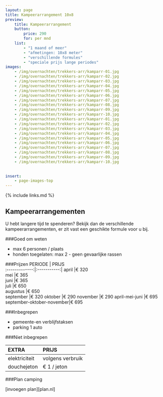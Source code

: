 ```yaml
---
layout: page
title: Kampeerarrangement 10x8
preview: 
    title: Kampeerarrangement
    button:
        price: 290
        for: per mnd
    list:
        - "1 maand of meer"
        - "afmetingen: 10x8 meter"
        - "verschillende formules"
        - "speciale prijs lange periodes"
images:
    - /img/overnachten/trekkers-arr/kamparr-01.jpg
    - /img/overnachten/trekkers-arr/kamparr-02.jpg
    - /img/overnachten/trekkers-arr/kamparr-03.jpg
    - /img/overnachten/trekkers-arr/kamparr-04.jpg
    - /img/overnachten/trekkers-arr/kamparr-05.jpg
    - /img/overnachten/trekkers-arr/kamparr-06.jpg
    - /img/overnachten/trekkers-arr/kamparr-07.jpg
    - /img/overnachten/trekkers-arr/kamparr-08.jpg
    - /img/overnachten/trekkers-arr/kamparr-09.jpg
    - /img/overnachten/trekkers-arr/kamparr-10.jpg
    - /img/overnachten/trekkers-arr/kamparr-01.jpg
    - /img/overnachten/trekkers-arr/kamparr-02.jpg
    - /img/overnachten/trekkers-arr/kamparr-03.jpg
    - /img/overnachten/trekkers-arr/kamparr-04.jpg
    - /img/overnachten/trekkers-arr/kamparr-05.jpg
    - /img/overnachten/trekkers-arr/kamparr-06.jpg
    - /img/overnachten/trekkers-arr/kamparr-07.jpg
    - /img/overnachten/trekkers-arr/kamparr-08.jpg
    - /img/overnachten/trekkers-arr/kamparr-09.jpg
    - /img/overnachten/trekkers-arr/kamparr-10.jpg
    
    
insert:
    - page-images-top
---
```


{% include links.md %}

## Kampeerarrangementen
U hebt langere tijd te spenderen? Bekijk dan de verschillende kampeerarrangementen, er zit vast een geschikte formule voor u bij.

###Goed om weten
- max 6 personen / plaats
- honden toegelaten: max 2 - geen gevaarlijke rassen

###Prijzen
PERIODE        | PRIJS       
:-------------:|:-----------:|
april          |€ 320               
mei            |€ 365                   
juni           |€ 365       
juli           |€ 650            
augustus       |€ 650   
september      |€ 320
oktober        |€ 290
november       |€ 290
april-mei-juni |€ 695
september-oktober-november|€ 695

###Inbegrepen
- gemeente-en verblijfstaksen
- parking 1 auto

###Niet inbegrepen

EXTRA              | PRIJS 
:------------------|:-----------|
elektriciteit      |volgens verbruik 
douchejeton        | € 1 / jeton


###Plan camping

[invoegen plan][plan.nl]